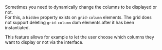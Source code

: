 Sometimes you need to dynamically change the columns to be displayed or not.  
For this, a `hidden` property exists on `grid-column` elements. The grid does not support deleting `grid-column` dom
elements after it has been instantiated.

This feature allows for example to let the user choose which columns they want to display or not via the interface.